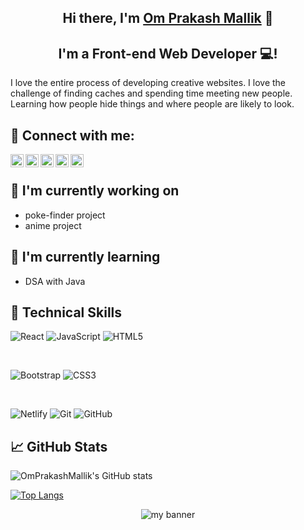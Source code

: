 

<h2 align="center">
Hi there, I'm <a href="https://opmportfolio.netlify.app/" target="_blank" rel="noreferrer">Om Prakash Mallik</a> 👋
</h2>

<h2 align="center">
I'm a Front-end Web Developer 💻!
</h2> 

I love the entire process of developing creative websites. I love the challenge of finding caches and spending time meeting new people. Learning how people hide things and where people are likely to look.

## 🤝 Connect with me:

<a href="https://www.linkedin.com/in/om-prakash-mallik-774187217/"><img align="left" src="https://raw.githubusercontent.com/yushi1007/yushi1007/main/images/linkedin.svg" alt="Yu Shi | LinkedIn" width="21px"/></a>

<a href="https://instagram.com/mallik_75"><img align="left" src="https://raw.githubusercontent.com/yushi1007/yushi1007/main/images/instagram.svg" alt="Yu Shi | Instagram" width="21px"/></a>

<a href="https://leetcode.com/OmPrakashMallik/"><img align="left" src="https://leetcode.com/static/images/LeetCode_logo_rvs.png" alt="Yu Shi | Leetcode" width="21px"/></a>

<a href="https://auth.geeksforgeeks.org/user/omprakashmallik91/practice"><img align="left" src="https://encrypted-tbn0.gstatic.com/images?q=tbn:ANd9GcQqvFVpivQkBMns3rV68nBe2xMaJaD9pStMOfdtBDRkEYH-Sy3Nns__vsVt-nM1c5KxiuM&usqp=CAU" alt="Yu Shi | GFG" width="21px"/></a>

<a href="https://www.facebook.com/profile.php?id=100010378098581"><img align="left" src="https://upload.wikimedia.org/wikipedia/commons/thumb/1/16/Facebook-icon-1.png/768px-Facebook-icon-1.png" alt="Yu Shi | FB" width="21px"/></a>


</br>


## 🔭 I'm currently working on

- poke-finder project
- anime project

## 🌱 I'm currently learning

- DSA with Java

## 💼 Technical Skills

![React](https://img.shields.io/badge/react-%2320232a.svg?style=for-the-badge&logo=react&logoColor=%2361DAFB)
![JavaScript](https://img.shields.io/badge/javascript-%23323330.svg?style=for-the-badge&logo=javascript&logoColor=%23F7DF1E)
![HTML5](https://img.shields.io/badge/html5-%23E34F26.svg?style=for-the-badge&logo=html5&logoColor=white)

</br>

![Bootstrap](https://img.shields.io/badge/bootstrap-%23563D7C.svg?style=for-the-badge&logo=bootstrap&logoColor=white)
![CSS3](https://img.shields.io/badge/css3-%231572B6.svg?style=for-the-badge&logo=css3&logoColor=white)

</br>

![Netlify](https://img.shields.io/badge/netlify-%23000000.svg?style=for-the-badge&logo=netlify&logoColor=#00C7B7)
![Git](https://img.shields.io/badge/git-%23F05033.svg?style=for-the-badge&logo=git&logoColor=white)
![GitHub](https://img.shields.io/badge/github-%23121011.svg?style=for-the-badge&logo=github&logoColor=white)


## 📈 GitHub Stats 


![OmPrakashMallik's GitHub stats](https://github-readme-stats.vercel.app/api?username=OmPrakashMallik&show_icons=true&theme=transparent)

[![Top Langs](https://github-readme-stats.vercel.app/api/top-langs/?username=OmPrakashMallik&layout=donut)](https://github.com/OmPrakashMallik/github-readme-stats)


<p align="center">
  <a target="_blank" rel="noreferrer"><img src="https://cdn4.geckoandfly.com/wp-content/uploads/2013/11/234864.jpg" alt="my banner"></a>
</p>
